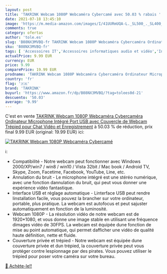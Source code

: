 ```yaml
---
layout: post
title: 'TAKRINK Webcam 1080P Webcaméra Cybercamé avec 50.03 % rabais '
date: 2021-07-18 13:45:10
image: 'https://m.media-amazon.com/images/I/41UURmUQA-L._SL500_._SL400_.jpg'
comments: true
category: ofertas
author: 'tole.es'
slug: 'B08NX3MVBQ-fr TAKRINK Webcam 1080P Webcaméra Cybercaméra Ordinateur...'
sku: 'B08NX3MVBQ-fr'
tags: [ 'Accessoires IT','Accessoires informatiques audio et vidéo','Informatique','Webcams et equipement VoIP','takrink', ]
actualPrice: 9.99 EUR
currency: EUR
price: 9.99
comparePrice: 19.99 EUR
prodname: 'TAKRINK Webcam 1080P Webcaméra Cybercaméra Ordinateur Microphone Intégré Port USB avec Couvercle de Webcam Trépied pour Chat Vidéo et Enregistrement'
country: 'fr'
flag: '🇫🇷'
brand: 'TAKRINK'
buyurl: 'https://www.amazon.fr/dp/B08NX3MVBQ/?tag=tolees0d-21'
descuento: '50.03'
average: '9.99'
---
```


C'est en vente [TAKRINK Webcam 1080P Webcaméra Cybercaméra Ordinateur Microphone Intégré Port USB avec Couvercle de Webcam Trépied pour Chat Vidéo et Enregistrement](https://www.amazon.fr/dp/B08NX3MVBQ/?tag=tolees0d-21)  à  50.03 % de réduction, prix final  9.99 EUR (original: 19.99 EUR) ici:

[![TAKRINK Webcam 1080P Webcaméra Cybercamé](https://m.media-amazon.com/images/I/41UURmUQA-L._SL500_._SL400_.jpg)](https://www.amazon.fr/dp/B08NX3MVBQ/?tag=tolees0d-21)

ℹ️:

- Compatibilité - Notre webcam peut fonctionner avec Windows 2000/XP/win7 / win8 / win10 / Vista 32bit / Mac book / Android TV, Skype, Zoom, Facetime, Facebook, YouTube, Line, etc.
- Annulation du bruit - Le microphone intégré est une stéréo numérique, avec une fonction dannulation du bruit, qui peut vous donner une expérience vidéo fantastique.
- Interface USB et réglage automatique - Linterface USB peut rendre linstallation facile, vous pouvez la brancher sur votre ordinateur, portable, plus pratique. La webcam est autofocus et peut sajuster automatiquement en fonction de la luminosité.
- Webcam 1080P - La résolution vidéo de notre webcam est de 1920*1080, et vous donne une image stable en utilisant une fréquence dimages vidéo de 30FPS. La webcam est équipée dune fonction de mise au point automatique, qui permet dafficher une vidéo de qualité haute définition, nette et fluide.
- Couverture privée et trépied - Notre webcam est équipée dune couverture privée et dun trépied, la couverture privée peut vous protéger contre lespionnage par des pirates. Vous pouvez utiliser le trépied pour poser votre caméra sur votre bureau.

[🛒 Achète-le!!](https://www.amazon.fr/dp/B08NX3MVBQ/?tag=tolees0d-21)
